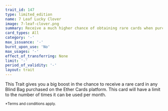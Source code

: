 ```yaml
---
trait_id: 147
type: limited_edition
name: 7 Leaf Lucky Clover
image: 7-leaf-clover.png
summary: Receive a much higher chance of obtaining rare cards when purchasing Blind Bags
card_types: All
category: '-'
max_issuance: '-'
burnt_upon_use: 'No'
max_usages: '-'
effect_of_transferring: None
limit: '-'
period_of_validity: '-'
layout: trait
---
```


This Trait gives you a big boost in the chance to receive a rare card in any Blind Bag purchased on the Ether Cards platform. This card will have a limit to the number of times it can be used per month.

<small>*Terms and conditions apply.</small>

